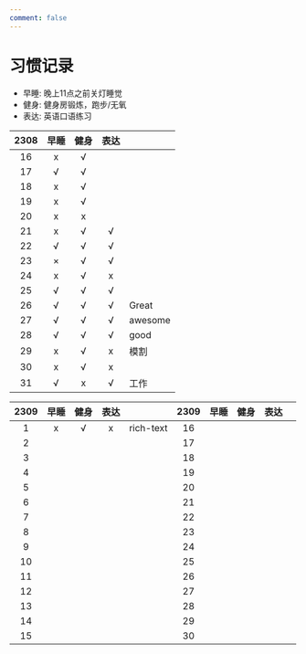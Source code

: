 ```yaml
---
comment: false
---
```


# 习惯记录
- 早睡: 晚上11点之前关灯睡觉
- 健身: 健身房锻炼，跑步/无氧
- 表达: 英语口语练习

| 2308 | 早睡 | 健身 | 表达 |         |
|:----:|:----:|:----:|:----:|---------|
| 16   | x    | √    |      |         |
| 17   | √    | √    |      |         |
| 18   | x    | √    |      |         |
| 19   | x    | √    |      |         |
| 20   | x    | x    |      |         |
| 21   | x    | √    | √    |         |
| 22   | √    | √    | √    |         |
| 23   | ×    | √    | √    |         |
| 24   | x    | √    | x    |         |
| 25   | √    | √    | √    |         |
| 26   | √    | √    | √    | Great   |
| 27   | √    | √    | √    | awesome |
| 28   | √    | √    | √    | good    |
| 29   | x    | √    | x    | 模割    |
| 30   | x    | √    | x    |         |
| 31   | √    | x    | √    | 工作    |

| 2309 | 早睡 | 健身 | 表达 |           | 2309 | 早睡 | 健身 | 表达 |   |
|:----:|:----:|:----:|:----:|-----------|:----:|:----:|:----:|:----:|---|
| 1    | x    | √    | x    | rich-text | 16   |      |      |      |   |
| 2    |      |      |      |           | 17   |      |      |      |   |
| 3    |      |      |      |           | 18   |      |      |      |   |
| 4    |      |      |      |           | 19   |      |      |      |   |
| 5    |      |      |      |           | 20   |      |      |      |   |
| 6    |      |      |      |           | 21   |      |      |      |   |
| 7    |      |      |      |           | 22   |      |      |      |   |
| 8    |      |      |      |           | 23   |      |      |      |   |
| 9    |      |      |      |           | 24   |      |      |      |   |
| 10   |      |      |      |           | 25   |      |      |      |   |
| 11   |      |      |      |           | 26   |      |      |      |   |
| 12   |      |      |      |           | 27   |      |      |      |   |
| 13   |      |      |      |           | 28   |      |      |      |   |
| 14   |      |      |      |           | 29   |      |      |      |   |
| 15   |      |      |      |           | 30   |      |      |      |   |

